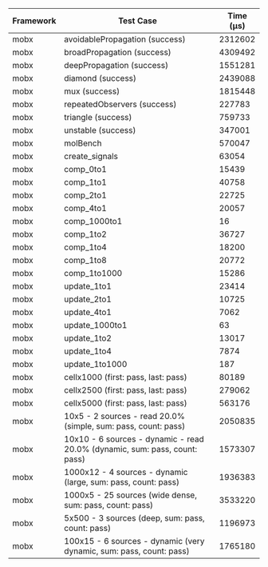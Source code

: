 | Framework | Test Case | Time (μs) |
| --- | --- | --- |
| mobx | avoidablePropagation (success) | 2312602 |
| mobx | broadPropagation (success) | 4309492 |
| mobx | deepPropagation (success) | 1551281 |
| mobx | diamond (success) | 2439088 |
| mobx | mux (success) | 1815448 |
| mobx | repeatedObservers (success) | 227783 |
| mobx | triangle (success) | 759733 |
| mobx | unstable (success) | 347001 |
| mobx | molBench | 570047 |
| mobx | create_signals | 63054 |
| mobx | comp_0to1 | 15439 |
| mobx | comp_1to1 | 40758 |
| mobx | comp_2to1 | 22725 |
| mobx | comp_4to1 | 20057 |
| mobx | comp_1000to1 | 16 |
| mobx | comp_1to2 | 36727 |
| mobx | comp_1to4 | 18200 |
| mobx | comp_1to8 | 20772 |
| mobx | comp_1to1000 | 15286 |
| mobx | update_1to1 | 23414 |
| mobx | update_2to1 | 10725 |
| mobx | update_4to1 | 7062 |
| mobx | update_1000to1 | 63 |
| mobx | update_1to2 | 13017 |
| mobx | update_1to4 | 7874 |
| mobx | update_1to1000 | 187 |
| mobx | cellx1000 (first: pass, last: pass) | 80189 |
| mobx | cellx2500 (first: pass, last: pass) | 279062 |
| mobx | cellx5000 (first: pass, last: pass) | 563176 |
| mobx | 10x5 - 2 sources - read 20.0% (simple, sum: pass, count: pass) | 2050835 |
| mobx | 10x10 - 6 sources - dynamic - read 20.0% (dynamic, sum: pass, count: pass) | 1573307 |
| mobx | 1000x12 - 4 sources - dynamic (large, sum: pass, count: pass) | 1936383 |
| mobx | 1000x5 - 25 sources (wide dense, sum: pass, count: pass) | 3533220 |
| mobx | 5x500 - 3 sources (deep, sum: pass, count: pass) | 1196973 |
| mobx | 100x15 - 6 sources - dynamic (very dynamic, sum: pass, count: pass) | 1765180 |
